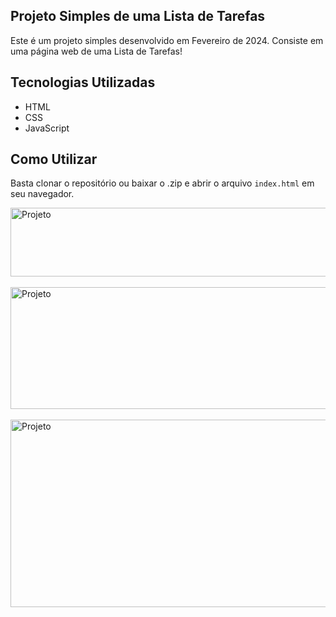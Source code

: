 ## Projeto Simples de uma Lista de Tarefas
Este é um projeto simples desenvolvido em Fevereiro de 2024. Consiste em uma página web de uma Lista de Tarefas!

## Tecnologias Utilizadas

- HTML
- CSS
- JavaScript
  
## Como Utilizar

Basta clonar o repositório ou baixar o .zip e abrir o arquivo `index.html` em seu navegador.

  <img align="center" alt="Projeto" height="110" width="700" src="https://github.com/ViniciusAzambuja-Dev/listaTarefa/assets/145075747/f308e293-cae0-470a-9bd6-cfe938673aea" />
  <br><br>
  <img align="center" alt="Projeto" height="195" width="700" src="https://github.com/ViniciusAzambuja-Dev/listaTarefa/assets/145075747/b35bbfac-a132-4f9a-bd26-f4384ff38e4b" />
  <br><br>
  <img align="center" alt="Projeto" height="300" width="700" src="https://github.com/ViniciusAzambuja-Dev/listaTarefa/assets/145075747/00e39e3b-7de7-41b4-9461-6246331f09d8" />
